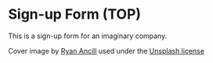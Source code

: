 # Sign-up Form (TOP)

This is a sign-up form for an imaginary company.

Cover image by [Ryan Ancill](https://unsplash.com/@ryanancill) used under the [Unsplash license](https://unsplash.com/license)

